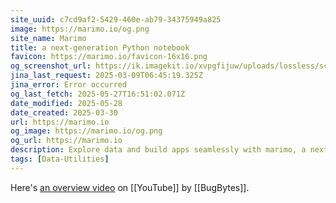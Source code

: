 ```yaml
---
site_uuid: c7cd9af2-5429-460e-ab79-34375949a825
image: https://marimo.io/og.png
site_name: Marimo
title: a next-generation Python notebook
favicon: https://marimo.io/favicon-16x16.png
og_screenshot_url: https://ik.imagekit.io/xvpgfijuw/uploads/lossless/screenshots/20250527_Marimo_og_screenshot.jpeg
jina_last_request: 2025-03-09T06:45:19.325Z
jina_error: Error occurred
og_last_fetch: 2025-05-27T16:51:02.071Z
date_modified: 2025-05-28
date_created: 2025-03-30
url: https://marimo.io
og_image: https://marimo.io/og.png
og_url: https://marimo.io
description: Explore data and build apps seamlessly with marimo, a next-generation Python notebook.
tags: [Data-Utilities]
---
```


Here's [an overview video](https://youtu.be/XoArtLKPJ2I?si=V3yg6PM34tgr3JUF) on [[YouTube]] by [[BugBytes]].



